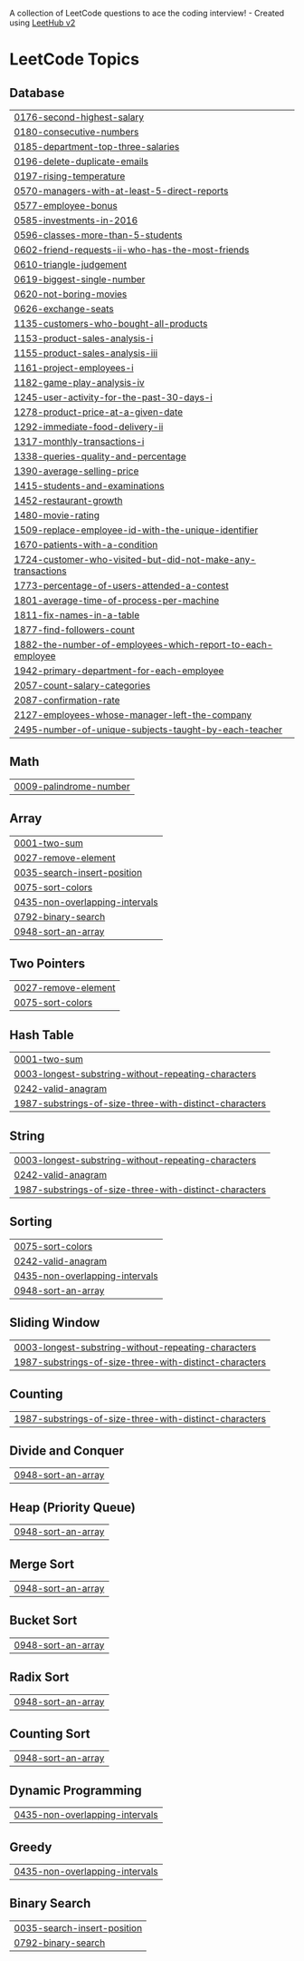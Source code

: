 A collection of LeetCode questions to ace the coding interview! - Created using [LeetHub v2](https://github.com/arunbhardwaj/LeetHub-2.0)
<!---LeetCode Topics Start-->
# LeetCode Topics
## Database
|  |
| ------- |
| [0176-second-highest-salary](https://github.com/Shraddha-Deshmukh2119/Leetcode/tree/master/0176-second-highest-salary) |
| [0180-consecutive-numbers](https://github.com/Shraddha-Deshmukh2119/Leetcode/tree/master/0180-consecutive-numbers) |
| [0185-department-top-three-salaries](https://github.com/Shraddha-Deshmukh2119/Leetcode/tree/master/0185-department-top-three-salaries) |
| [0196-delete-duplicate-emails](https://github.com/Shraddha-Deshmukh2119/Leetcode/tree/master/0196-delete-duplicate-emails) |
| [0197-rising-temperature](https://github.com/Shraddha-Deshmukh2119/Leetcode/tree/master/0197-rising-temperature) |
| [0570-managers-with-at-least-5-direct-reports](https://github.com/Shraddha-Deshmukh2119/Leetcode/tree/master/0570-managers-with-at-least-5-direct-reports) |
| [0577-employee-bonus](https://github.com/Shraddha-Deshmukh2119/Leetcode/tree/master/0577-employee-bonus) |
| [0585-investments-in-2016](https://github.com/Shraddha-Deshmukh2119/Leetcode/tree/master/0585-investments-in-2016) |
| [0596-classes-more-than-5-students](https://github.com/Shraddha-Deshmukh2119/Leetcode/tree/master/0596-classes-more-than-5-students) |
| [0602-friend-requests-ii-who-has-the-most-friends](https://github.com/Shraddha-Deshmukh2119/Leetcode/tree/master/0602-friend-requests-ii-who-has-the-most-friends) |
| [0610-triangle-judgement](https://github.com/Shraddha-Deshmukh2119/Leetcode/tree/master/0610-triangle-judgement) |
| [0619-biggest-single-number](https://github.com/Shraddha-Deshmukh2119/Leetcode/tree/master/0619-biggest-single-number) |
| [0620-not-boring-movies](https://github.com/Shraddha-Deshmukh2119/Leetcode/tree/master/0620-not-boring-movies) |
| [0626-exchange-seats](https://github.com/Shraddha-Deshmukh2119/Leetcode/tree/master/0626-exchange-seats) |
| [1135-customers-who-bought-all-products](https://github.com/Shraddha-Deshmukh2119/Leetcode/tree/master/1135-customers-who-bought-all-products) |
| [1153-product-sales-analysis-i](https://github.com/Shraddha-Deshmukh2119/Leetcode/tree/master/1153-product-sales-analysis-i) |
| [1155-product-sales-analysis-iii](https://github.com/Shraddha-Deshmukh2119/Leetcode/tree/master/1155-product-sales-analysis-iii) |
| [1161-project-employees-i](https://github.com/Shraddha-Deshmukh2119/Leetcode/tree/master/1161-project-employees-i) |
| [1182-game-play-analysis-iv](https://github.com/Shraddha-Deshmukh2119/Leetcode/tree/master/1182-game-play-analysis-iv) |
| [1245-user-activity-for-the-past-30-days-i](https://github.com/Shraddha-Deshmukh2119/Leetcode/tree/master/1245-user-activity-for-the-past-30-days-i) |
| [1278-product-price-at-a-given-date](https://github.com/Shraddha-Deshmukh2119/Leetcode/tree/master/1278-product-price-at-a-given-date) |
| [1292-immediate-food-delivery-ii](https://github.com/Shraddha-Deshmukh2119/Leetcode/tree/master/1292-immediate-food-delivery-ii) |
| [1317-monthly-transactions-i](https://github.com/Shraddha-Deshmukh2119/Leetcode/tree/master/1317-monthly-transactions-i) |
| [1338-queries-quality-and-percentage](https://github.com/Shraddha-Deshmukh2119/Leetcode/tree/master/1338-queries-quality-and-percentage) |
| [1390-average-selling-price](https://github.com/Shraddha-Deshmukh2119/Leetcode/tree/master/1390-average-selling-price) |
| [1415-students-and-examinations](https://github.com/Shraddha-Deshmukh2119/Leetcode/tree/master/1415-students-and-examinations) |
| [1452-restaurant-growth](https://github.com/Shraddha-Deshmukh2119/Leetcode/tree/master/1452-restaurant-growth) |
| [1480-movie-rating](https://github.com/Shraddha-Deshmukh2119/Leetcode/tree/master/1480-movie-rating) |
| [1509-replace-employee-id-with-the-unique-identifier](https://github.com/Shraddha-Deshmukh2119/Leetcode/tree/master/1509-replace-employee-id-with-the-unique-identifier) |
| [1670-patients-with-a-condition](https://github.com/Shraddha-Deshmukh2119/Leetcode/tree/master/1670-patients-with-a-condition) |
| [1724-customer-who-visited-but-did-not-make-any-transactions](https://github.com/Shraddha-Deshmukh2119/Leetcode/tree/master/1724-customer-who-visited-but-did-not-make-any-transactions) |
| [1773-percentage-of-users-attended-a-contest](https://github.com/Shraddha-Deshmukh2119/Leetcode/tree/master/1773-percentage-of-users-attended-a-contest) |
| [1801-average-time-of-process-per-machine](https://github.com/Shraddha-Deshmukh2119/Leetcode/tree/master/1801-average-time-of-process-per-machine) |
| [1811-fix-names-in-a-table](https://github.com/Shraddha-Deshmukh2119/Leetcode/tree/master/1811-fix-names-in-a-table) |
| [1877-find-followers-count](https://github.com/Shraddha-Deshmukh2119/Leetcode/tree/master/1877-find-followers-count) |
| [1882-the-number-of-employees-which-report-to-each-employee](https://github.com/Shraddha-Deshmukh2119/Leetcode/tree/master/1882-the-number-of-employees-which-report-to-each-employee) |
| [1942-primary-department-for-each-employee](https://github.com/Shraddha-Deshmukh2119/Leetcode/tree/master/1942-primary-department-for-each-employee) |
| [2057-count-salary-categories](https://github.com/Shraddha-Deshmukh2119/Leetcode/tree/master/2057-count-salary-categories) |
| [2087-confirmation-rate](https://github.com/Shraddha-Deshmukh2119/Leetcode/tree/master/2087-confirmation-rate) |
| [2127-employees-whose-manager-left-the-company](https://github.com/Shraddha-Deshmukh2119/Leetcode/tree/master/2127-employees-whose-manager-left-the-company) |
| [2495-number-of-unique-subjects-taught-by-each-teacher](https://github.com/Shraddha-Deshmukh2119/Leetcode/tree/master/2495-number-of-unique-subjects-taught-by-each-teacher) |
## Math
|  |
| ------- |
| [0009-palindrome-number](https://github.com/Shraddha-Deshmukh2119/Leetcode/tree/master/0009-palindrome-number) |
## Array
|  |
| ------- |
| [0001-two-sum](https://github.com/Shraddha-Deshmukh2119/Leetcode/tree/master/0001-two-sum) |
| [0027-remove-element](https://github.com/Shraddha-Deshmukh2119/Leetcode/tree/master/0027-remove-element) |
| [0035-search-insert-position](https://github.com/Shraddha-Deshmukh2119/Leetcode/tree/master/0035-search-insert-position) |
| [0075-sort-colors](https://github.com/Shraddha-Deshmukh2119/Leetcode/tree/master/0075-sort-colors) |
| [0435-non-overlapping-intervals](https://github.com/Shraddha-Deshmukh2119/Leetcode/tree/master/0435-non-overlapping-intervals) |
| [0792-binary-search](https://github.com/Shraddha-Deshmukh2119/Leetcode/tree/master/0792-binary-search) |
| [0948-sort-an-array](https://github.com/Shraddha-Deshmukh2119/Leetcode/tree/master/0948-sort-an-array) |
## Two Pointers
|  |
| ------- |
| [0027-remove-element](https://github.com/Shraddha-Deshmukh2119/Leetcode/tree/master/0027-remove-element) |
| [0075-sort-colors](https://github.com/Shraddha-Deshmukh2119/Leetcode/tree/master/0075-sort-colors) |
## Hash Table
|  |
| ------- |
| [0001-two-sum](https://github.com/Shraddha-Deshmukh2119/Leetcode/tree/master/0001-two-sum) |
| [0003-longest-substring-without-repeating-characters](https://github.com/Shraddha-Deshmukh2119/Leetcode/tree/master/0003-longest-substring-without-repeating-characters) |
| [0242-valid-anagram](https://github.com/Shraddha-Deshmukh2119/Leetcode/tree/master/0242-valid-anagram) |
| [1987-substrings-of-size-three-with-distinct-characters](https://github.com/Shraddha-Deshmukh2119/Leetcode/tree/master/1987-substrings-of-size-three-with-distinct-characters) |
## String
|  |
| ------- |
| [0003-longest-substring-without-repeating-characters](https://github.com/Shraddha-Deshmukh2119/Leetcode/tree/master/0003-longest-substring-without-repeating-characters) |
| [0242-valid-anagram](https://github.com/Shraddha-Deshmukh2119/Leetcode/tree/master/0242-valid-anagram) |
| [1987-substrings-of-size-three-with-distinct-characters](https://github.com/Shraddha-Deshmukh2119/Leetcode/tree/master/1987-substrings-of-size-three-with-distinct-characters) |
## Sorting
|  |
| ------- |
| [0075-sort-colors](https://github.com/Shraddha-Deshmukh2119/Leetcode/tree/master/0075-sort-colors) |
| [0242-valid-anagram](https://github.com/Shraddha-Deshmukh2119/Leetcode/tree/master/0242-valid-anagram) |
| [0435-non-overlapping-intervals](https://github.com/Shraddha-Deshmukh2119/Leetcode/tree/master/0435-non-overlapping-intervals) |
| [0948-sort-an-array](https://github.com/Shraddha-Deshmukh2119/Leetcode/tree/master/0948-sort-an-array) |
## Sliding Window
|  |
| ------- |
| [0003-longest-substring-without-repeating-characters](https://github.com/Shraddha-Deshmukh2119/Leetcode/tree/master/0003-longest-substring-without-repeating-characters) |
| [1987-substrings-of-size-three-with-distinct-characters](https://github.com/Shraddha-Deshmukh2119/Leetcode/tree/master/1987-substrings-of-size-three-with-distinct-characters) |
## Counting
|  |
| ------- |
| [1987-substrings-of-size-three-with-distinct-characters](https://github.com/Shraddha-Deshmukh2119/Leetcode/tree/master/1987-substrings-of-size-three-with-distinct-characters) |
## Divide and Conquer
|  |
| ------- |
| [0948-sort-an-array](https://github.com/Shraddha-Deshmukh2119/Leetcode/tree/master/0948-sort-an-array) |
## Heap (Priority Queue)
|  |
| ------- |
| [0948-sort-an-array](https://github.com/Shraddha-Deshmukh2119/Leetcode/tree/master/0948-sort-an-array) |
## Merge Sort
|  |
| ------- |
| [0948-sort-an-array](https://github.com/Shraddha-Deshmukh2119/Leetcode/tree/master/0948-sort-an-array) |
## Bucket Sort
|  |
| ------- |
| [0948-sort-an-array](https://github.com/Shraddha-Deshmukh2119/Leetcode/tree/master/0948-sort-an-array) |
## Radix Sort
|  |
| ------- |
| [0948-sort-an-array](https://github.com/Shraddha-Deshmukh2119/Leetcode/tree/master/0948-sort-an-array) |
## Counting Sort
|  |
| ------- |
| [0948-sort-an-array](https://github.com/Shraddha-Deshmukh2119/Leetcode/tree/master/0948-sort-an-array) |
## Dynamic Programming
|  |
| ------- |
| [0435-non-overlapping-intervals](https://github.com/Shraddha-Deshmukh2119/Leetcode/tree/master/0435-non-overlapping-intervals) |
## Greedy
|  |
| ------- |
| [0435-non-overlapping-intervals](https://github.com/Shraddha-Deshmukh2119/Leetcode/tree/master/0435-non-overlapping-intervals) |
## Binary Search
|  |
| ------- |
| [0035-search-insert-position](https://github.com/Shraddha-Deshmukh2119/Leetcode/tree/master/0035-search-insert-position) |
| [0792-binary-search](https://github.com/Shraddha-Deshmukh2119/Leetcode/tree/master/0792-binary-search) |
<!---LeetCode Topics End-->